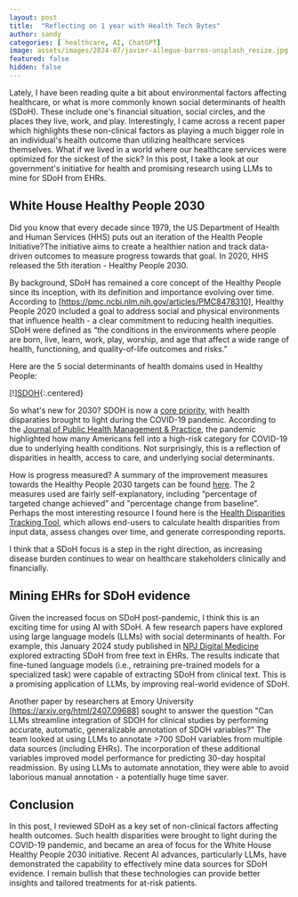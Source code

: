 ```yaml
---
layout: post
title:  "Reflecting on 1 year with Health Tech Bytes"
author: sandy
categories: [ healthcare, AI, ChatGPT]
image: assets/images/2024-07/javier-allegue-barros-unsplash_resize.jpg
featured: false
hidden: false
---
```


Lately, I have been reading quite a bit about environmental factors affecting healthcare, or what is more commonly known social determinants of health (SDoH).  These include one's financial situation, social circles, and the places they live, work, and play.  Interestingly, I came across a recent paper which highlights these non-clinical factors as playing a much bigger role in an individual's health outcome than utilizing healthcare services themselves.  What if we lived in a world where our healthcare services were optimized for the sickest of the sick? In this post, I take a look at our government's initiative for health and promising research using LLMs to mine for SDoH from EHRs.

## White House Healthy People 2030
Did you know that every decade since 1979, the US Department of Health and Human Services (HHS) puts out an iteration of the Health People Initiative?The initiative aims to create a healthier nation and track data-driven outcomes to measure progress towards that goal.  In 2020, HHS released the 5th iteration - Healthy People 2030.  

By background, SDoH has remained a core concept of the Healthy People since its inception, with its definition and importance evolving over time.  According to [https://pmc.ncbi.nlm.nih.gov/articles/PMC8478310], Healthy People 2020 included a goal to address social and physical environments that influence health - a clear commitment to reducing health inequities.  SDoH were defined as “the conditions in the environments where people are born, live, learn, work, play, worship, and age that affect a wide range of health, functioning, and quality-of-life outcomes and risks.”

Here are the 5 social determinants of health domains used in Healthy People:

[!][SDOH](/assets/images/2024-08/sdoh.png){:.centered}

So what's new for 2030?  SDOH is now a [core priority](https://odphp.health.gov/healthypeople/priority-areas), with health disparaties brought to light during the COVID-19 pandemic.  According to the [Journal of Public Health Management & Practice](https://journals.lww.com/jphmp/Fulltext/2021/11001/Healthy_People_2030__A_Call_to_Action_to_Lead.5.aspx), the pandemic highlighted how many Americans fell into a high-risk category for COVID-19 due to underlying health conditions.  Not surprisingly, this is a reflection of disparities in health, access to care, and underlying social determinants.  

How is progress measured?  A summary of the improvement measures towards the Healthy People 2030 targets can be found [here](https://www.cdc.gov/nchs/healthy_people/hp2030/hp2030-methods.htm).  The 2 measures used are fairly self-explanatory, including “percentage of targeted change achieved” and "percentage change from baseline”.  Perhaps the most interesting resource I found here is the [Health Disparities Tracking Tool](https://www.cdc.gov/nchs/data/hp2030/HD_Tracking_Tool_Template.xlsb), which allows end-users to calculate health disparities from input data, assess changes over time, and generate corresponding reports.

I think that a SDoH focus is a step in the right direction, as increasing disease burden continues to wear on healthcare stakeholders clinically and financially. 

## Mining EHRs for SDoH evidence
Given the increased focus on SDoH post-pandemic, I think this is an exciting time for using AI with SDoH.  A few research papers have explored using large language models (LLMs) with social determinants of health. For example, this January 2024 study published in [NPJ Digital Medicine](https://arxiv.org/abs/2308.06354) explored extracting SDoH from free text in EHRs.  The results indicate that fine-tuned language models (i.e., retraining pre-trained models for a specialized task) were capable of extracting SDoH from clinical text.  This is a promising application of LLMs, by improving real-world evidence of SDoH.

Another paper by researchers at Emory University [https://arxiv.org/html/2407.09688] sought to answer the question "Can LLMs streamline integration of SDOH for clinical studies by performing accurate, automatic, generalizable annotation of SDOH variables?"  The team looked at using LLMs to annotate >700 SDoH variables from multiple data sources (including EHRs). The incorporation of these additional variables improved model performance for predicting 30-day hospital readmission.  By using LLMs to automate annotation, they were able to avoid laborious manual annotation - a potentially huge time saver.

## Conclusion
In this post, I reviewed SDoH as a key set of non-clinical factors affecting health outcomes.  Such health disparities were brought to light during the COVID-19 pandemic, and became an area of focus for the White House Healthy People 2030 initiative.  Recent AI advances, particularly LLMs, have demonstrated the capability to effectively mine data sources for SDoH evidence.  I remain bullish that these technologies can provide better insights and tailored treatments for at-risk patients.